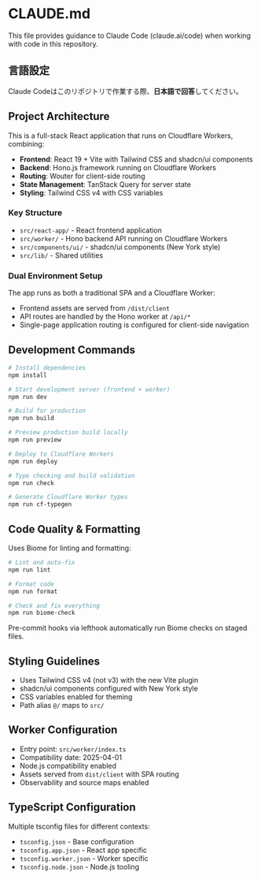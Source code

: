# CLAUDE.md

This file provides guidance to Claude Code (claude.ai/code) when working with code in this repository.

## 言語設定

Claude Codeはこのリポジトリで作業する際、**日本語で回答**してください。

## Project Architecture

This is a full-stack React application that runs on Cloudflare Workers, combining:
- **Frontend**: React 19 + Vite with Tailwind CSS and shadcn/ui components
- **Backend**: Hono.js framework running on Cloudflare Workers
- **Routing**: Wouter for client-side routing
- **State Management**: TanStack Query for server state
- **Styling**: Tailwind CSS v4 with CSS variables

### Key Structure
- `src/react-app/` - React frontend application
- `src/worker/` - Hono backend API running on Cloudflare Workers
- `src/components/ui/` - shadcn/ui components (New York style)
- `src/lib/` - Shared utilities

### Dual Environment Setup
The app runs as both a traditional SPA and a Cloudflare Worker:
- Frontend assets are served from `/dist/client`
- API routes are handled by the Hono worker at `/api/*`
- Single-page application routing is configured for client-side navigation

## Development Commands

```bash
# Install dependencies
npm install

# Start development server (frontend + worker)
npm run dev

# Build for production
npm run build

# Preview production build locally
npm run preview

# Deploy to Cloudflare Workers
npm run deploy

# Type checking and build validation
npm run check

# Generate Cloudflare Worker types
npm run cf-typegen
```

## Code Quality & Formatting

Uses Biome for linting and formatting:
```bash
# Lint and auto-fix
npm run lint

# Format code
npm run format

# Check and fix everything
npm run biome-check
```

Pre-commit hooks via lefthook automatically run Biome checks on staged files.

## Styling Guidelines

- Uses Tailwind CSS v4 (not v3) with the new Vite plugin
- shadcn/ui components configured with New York style
- CSS variables enabled for theming
- Path alias `@/` maps to `src/`

## Worker Configuration

- Entry point: `src/worker/index.ts`
- Compatibility date: 2025-04-01
- Node.js compatibility enabled
- Assets served from `dist/client` with SPA routing
- Observability and source maps enabled

## TypeScript Configuration

Multiple tsconfig files for different contexts:
- `tsconfig.json` - Base configuration
- `tsconfig.app.json` - React app specific
- `tsconfig.worker.json` - Worker specific
- `tsconfig.node.json` - Node.js tooling